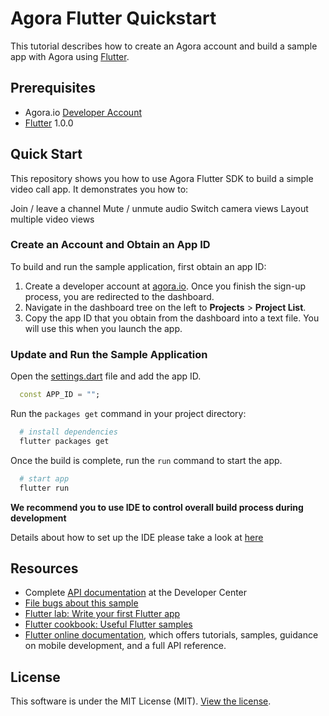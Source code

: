 # Agora Flutter Quickstart

This tutorial describes how to create an Agora account and build a sample app with Agora using [Flutter](https://flutter.io/).

## Prerequisites
- Agora.io [Developer Account](https://dashboard.agora.io/signin/)
- [Flutter](https://flutter.io/) 1.0.0

## Quick Start
This repository shows you how to use Agora Flutter SDK to build a simple video call app. It demonstrates you how to:

Join / leave a channel
Mute / unmute audio
Switch camera views
Layout multiple video views

### Create an Account and Obtain an App ID
To build and run the sample application, first obtain an app ID: 

1. Create a developer account at [agora.io](https://dashboard.agora.io/signin/). Once you finish the sign-up process, you are redirected to the dashboard.
2. Navigate in the dashboard tree on the left to **Projects** > **Project List**.
3. Copy the app ID that you obtain from the dashboard into a text file. You will use this when you launch the app.

### Update and Run the Sample Application

Open the [settings.dart](lib/src/utils/settings.dart) file and add the app ID.

```dart
  const APP_ID = "";
```

Run the `packages get` command in your project directory:

```bash  
  # install dependencies
  flutter packages get
```

Once the build is complete, run the `run` command to start the app.

```bash
  # start app
  flutter run
```

**We recommend you to use IDE to control overall build process during development**

Details about how to set up the IDE please take a look at [here](https://flutter.io/docs/get-started/editor?tab=vscode)

## Resources
* Complete [API documentation](https://docs.agora.io/en/) at the Developer Center
* [File bugs about this sample](https://github.com/AgoraIO-Community/Agora-Flutter-Quickstart/issues)
* [Flutter lab: Write your first Flutter app](https://flutter.io/docs/get-started/codelab)
* [Flutter cookbook: Useful Flutter samples](https://flutter.io/docs/cookbook)
* [Flutter online documentation](https://flutter.io/docs), which offers tutorials, samples, guidance on mobile development, and a full API reference.

## License
This software is under the MIT License (MIT). [View the license](LICENSE.md).
